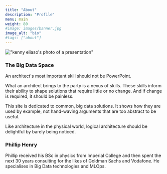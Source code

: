```yaml
---
title: "About"
description: "Profile"
menu: main
weight: 80
#image: images/banner.jpg
image_alt: "bio"
#tags: ["about"]
---
```


!["kenny eliaso's photo of a presentation"](/presenting.jpg)

### The Big Data Space
An architect's most important skill should not be PowerPoint.

What an architect brings to the party is a nexus of skills. These skills inform their ability to shape solutions that require little or no change. And if change is required, it should be painless.

This site is dedicated to common, big data solutions. It shows how they are used by example, not hand-waving arguments that are too abstract to be useful.

Like architecture in the physical world, logical architecture should be delightful by barely being noticed.  

### Phillip Henry

Phillip received his BSc in physics from Imperial College and then spent the next 30 years consulting for the likes of Goldman Sachs and Vodafone. 
He specialises in Big Data technologies and MLOps.
